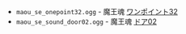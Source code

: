 * `maou_se_onepoint32.ogg` - 魔王魂 [ワンポイント32](https://maou.audio/se_onepoint32/)
* `maou_se_sound_door02.ogg` - 魔王魂 [ドア02](https://maou.audio/se_sound_door02/)

